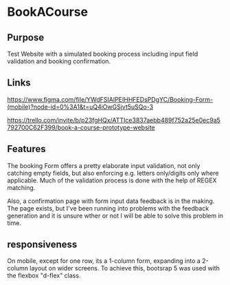 # BookACourse

## Purpose
Test Website with a simulated booking process including input field validation and booking confirmation.


## Links
https://www.figma.com/file/YWdFSIAIPEIHHFEDsPDgYC/Booking-Form-(mobile)?node-id=0%3A1&t=uQ4iOwGSjvt5uSQo-3

https://trello.com/invite/b/p23fgHQx/ATTIce3837aebb489f752a25e0ec9a5792700C62F399/book-a-course-prototype-website

## Features
The booking Form offers a pretty elaborate input validation, not only catching empty fields, but also enforcing e.g. letters only/digits only where applicable. Much of the validation process is done with the help of REGEX matching.

Also, a confirmation page with form input data feedback is in the making. The page exists, but I've been running into problems with the feedback generation and it is unsure wther or not I will be able to solve this problem in time.


## responsiveness
On mobile, except for one row, its a 1-column form, expanding into a 2-column layout on wider screens. To achieve this, bootsrap 5 was used with the flexbox "d-flex" class.
